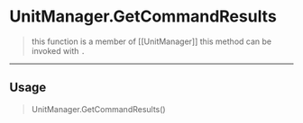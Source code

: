 # UnitManager.GetCommandResults
> this function is a member of [[UnitManager]]
> this method can be invoked with `.`
-----
## Usage
> UnitManager.GetCommandResults()
